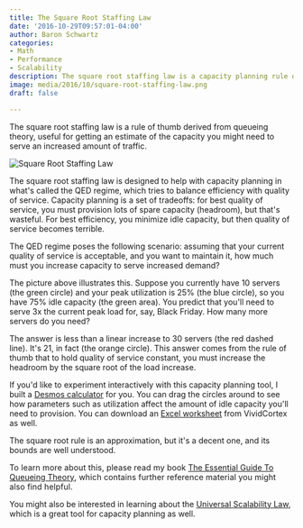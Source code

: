 ```yaml
---
title: The Square Root Staffing Law
date: '2016-10-29T09:57:01-04:00'
author: Baron Schwartz
categories:
- Math
- Performance
- Scalability
description: The square root staffing law is a capacity planning rule of thumb.
image: media/2016/10/square-root-staffing-law.png
draft: false

---
```

The square root staffing law is a rule of thumb derived from queueing theory, useful for getting an estimate of the capacity you might need to serve an increased amount of traffic.

![Square Root Staffing Law](/media/2016/10/square-root-staffing-law.png)

The square root staffing law is designed to help with capacity planning in what's called the QED regime, which tries to balance efficiency with quality of service. Capacity planning is a set of tradeoffs: for best quality of service, you must provision lots of spare capacity (headroom), but that's wasteful. For best efficiency, you minimize idle capacity, but then quality of service becomes terrible.

The QED regime poses the following scenario: assuming that your current quality of service is acceptable, and you want to maintain it, how much must you increase capacity to serve increased demand?

The picture above illustrates this. Suppose you currently have 10 servers (the green circle) and your peak utilization is 25% (the blue circle), so you have 75% idle capacity (the green area). You predict that you'll need to serve 3x the current peak load for, say, Black Friday. How many more servers do you need?

The answer is less than a linear increase to 30 servers (the red dashed line). It's 21, in fact (the orange circle). This answer comes from the rule of thumb that to hold quality of service constant, you must increase the headroom by the square root of the load increase.

If you'd like to experiment interactively with this capacity planning tool, I built a [Desmos calculator](https://www.desmos.com/calculator/iwsypdf7l8) for you. You can drag the circles around to see how parameters such as utilization affect the amount of idle capacity you'll need to provision. You can download an [Excel worksheet](https://www.vividcortex.com/resources/square-root-staffing-law-workbook?utm_campaign=xaprb&utm_source=www.xaprb.com) from VividCortex as well.

The square root rule is an approximation, but it's a decent one, and its bounds are well understood.

<span style="letter-spacing: 0.01em;">To learn more about this, please read my book</span> [The Essential Guide To Queueing Theory](https://www.vividcortex.com/resources/queueing-theory)<span style="letter-spacing: 0.01em;">, which contains further reference material you might also find helpful.</span>  

You might also be interested in learning about the [Universal Scalability Law](https://www.vividcortex.com/resources/universal-scalability-law/), which is a great tool for capacity planning as well.